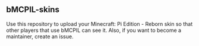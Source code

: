## bMCPIL-skins
Use this repository to upload your Minecraft: Pi Edition - Reborn skin so that other players that use bMCPIL can see it.
Also, if you want to become a maintainer, create an issue.
